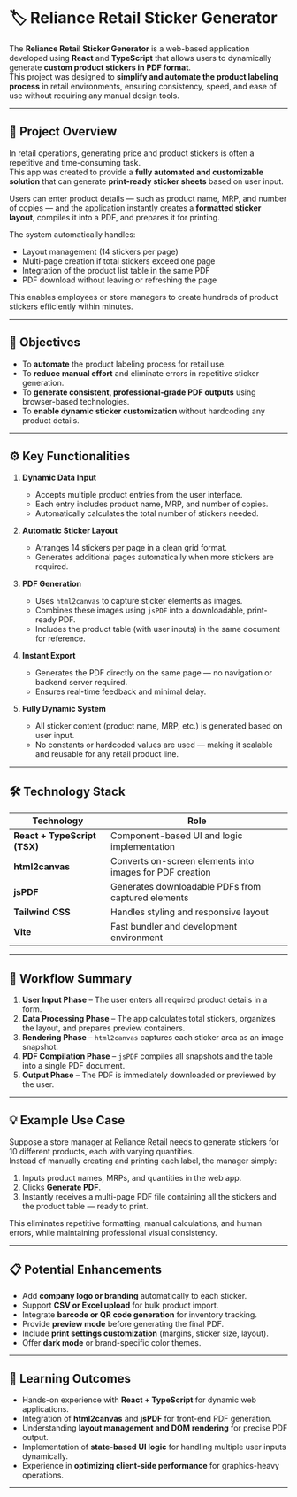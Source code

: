 # 🏷️ Reliance Retail Sticker Generator

The **Reliance Retail Sticker Generator** is a web-based application developed using **React** and **TypeScript** that allows users to dynamically generate **custom product stickers in PDF format**.  
This project was designed to **simplify and automate the product labeling process** in retail environments, ensuring consistency, speed, and ease of use without requiring any manual design tools.

---

## 🧠 Project Overview

In retail operations, generating price and product stickers is often a repetitive and time-consuming task.  
This app was created to provide a **fully automated and customizable solution** that can generate **print-ready sticker sheets** based on user input.

Users can enter product details — such as product name, MRP, and number of copies — and the application instantly creates a **formatted sticker layout**, compiles it into a PDF, and prepares it for printing.

The system automatically handles:
- Layout management (14 stickers per page)
- Multi-page creation if total stickers exceed one page
- Integration of the product list table in the same PDF
- PDF download without leaving or refreshing the page

This enables employees or store managers to create hundreds of product stickers efficiently within minutes.

---

## 🎯 Objectives

- To **automate** the product labeling process for retail use.
- To **reduce manual effort** and eliminate errors in repetitive sticker generation.
- To **generate consistent, professional-grade PDF outputs** using browser-based technologies.
- To **enable dynamic sticker customization** without hardcoding any product details.

---

## ⚙️ Key Functionalities

1. **Dynamic Data Input**
   - Accepts multiple product entries from the user interface.
   - Each entry includes product name, MRP, and number of copies.
   - Automatically calculates the total number of stickers needed.

2. **Automatic Sticker Layout**
   - Arranges 14 stickers per page in a clean grid format.
   - Generates additional pages automatically when more stickers are required.

3. **PDF Generation**
   - Uses `html2canvas` to capture sticker elements as images.
   - Combines these images using `jsPDF` into a downloadable, print-ready PDF.
   - Includes the product table (with user inputs) in the same document for reference.

4. **Instant Export**
   - Generates the PDF directly on the same page — no navigation or backend server required.
   - Ensures real-time feedback and minimal delay.

5. **Fully Dynamic System**
   - All sticker content (product name, MRP, etc.) is generated based on user input.
   - No constants or hardcoded values are used — making it scalable and reusable for any retail product line.

---

## 🛠️ Technology Stack

| Technology | Role |
|-------------|------|
| **React + TypeScript (TSX)** | Component-based UI and logic implementation |
| **html2canvas** | Converts on-screen elements into images for PDF creation |
| **jsPDF** | Generates downloadable PDFs from captured elements |
| **Tailwind CSS** | Handles styling and responsive layout |
| **Vite** | Fast bundler and development environment |

---

## 🧩 Workflow Summary

1. **User Input Phase** – The user enters all required product details in a form.  
2. **Data Processing Phase** – The app calculates total stickers, organizes the layout, and prepares preview containers.  
3. **Rendering Phase** – `html2canvas` captures each sticker area as an image snapshot.  
4. **PDF Compilation Phase** – `jsPDF` compiles all snapshots and the table into a single PDF document.  
5. **Output Phase** – The PDF is immediately downloaded or previewed by the user.

---

## 💡 Example Use Case

Suppose a store manager at Reliance Retail needs to generate stickers for 10 different products, each with varying quantities.  
Instead of manually creating and printing each label, the manager simply:
1. Inputs product names, MRPs, and quantities in the web app.
2. Clicks **Generate PDF**.
3. Instantly receives a multi-page PDF file containing all the stickers and the product table — ready to print.

This eliminates repetitive formatting, manual calculations, and human errors, while maintaining professional visual consistency.

---

## 📋 Potential Enhancements

- Add **company logo or branding** automatically to each sticker.
- Support **CSV or Excel upload** for bulk product import.
- Integrate **barcode or QR code generation** for inventory tracking.
- Provide **preview mode** before generating the final PDF.
- Include **print settings customization** (margins, sticker size, layout).
- Offer **dark mode** or brand-specific color themes.

---

## 🧠 Learning Outcomes

- Hands-on experience with **React + TypeScript** for dynamic web applications.  
- Integration of **html2canvas** and **jsPDF** for front-end PDF generation.  
- Understanding **layout management and DOM rendering** for precise PDF output.  
- Implementation of **state-based UI logic** for handling multiple user inputs dynamically.  
- Experience in **optimizing client-side performance** for graphics-heavy operations.

---
